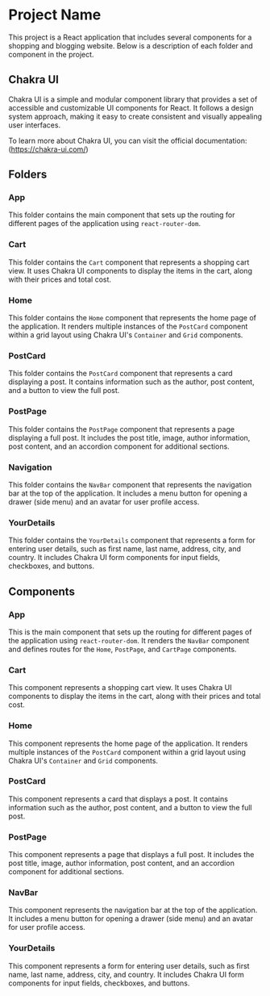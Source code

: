 # Project Name

This project is a React application that includes several components for a shopping and blogging website. Below is a description of each folder and component in the project.

## Chakra UI

Chakra UI is a simple and modular component library that provides a set of accessible and customizable UI components for React. It follows a design system approach, making it easy to create consistent and visually appealing user interfaces.

To learn more about Chakra UI, you can visit the official documentation:    (https://chakra-ui.com/)


## Folders

### App

This folder contains the main component that sets up the routing for different pages of the application using `react-router-dom`.

### Cart

This folder contains the `Cart` component that represents a shopping cart view. It uses Chakra UI components to display the items in the cart, along with their prices and total cost.

### Home

This folder contains the `Home` component that represents the home page of the application. It renders multiple instances of the `PostCard` component within a grid layout using Chakra UI's `Container` and `Grid` components.

### PostCard

This folder contains the `PostCard` component that represents a card displaying a post. It contains information such as the author, post content, and a button to view the full post.

### PostPage

This folder contains the `PostPage` component that represents a page displaying a full post. It includes the post title, image, author information, post content, and an accordion component for additional sections.

### Navigation

This folder contains the `NavBar` component that represents the navigation bar at the top of the application. It includes a menu button for opening a drawer (side menu) and an avatar for user profile access.

### YourDetails

This folder contains the `YourDetails` component that represents a form for entering user details, such as first name, last name, address, city, and country. It includes Chakra UI form components for input fields, checkboxes, and buttons.

## Components

### App

This is the main component that sets up the routing for different pages of the application using `react-router-dom`. It renders the `NavBar` component and defines routes for the `Home`, `PostPage`, and `CartPage` components.

### Cart

This component represents a shopping cart view. It uses Chakra UI components to display the items in the cart, along with their prices and total cost.

### Home

This component represents the home page of the application. It renders multiple instances of the `PostCard` component within a grid layout using Chakra UI's `Container` and `Grid` components.

### PostCard

This component represents a card that displays a post. It contains information such as the author, post content, and a button to view the full post.

### PostPage

This component represents a page that displays a full post. It includes the post title, image, author information, post content, and an accordion component for additional sections.

### NavBar

This component represents the navigation bar at the top of the application. It includes a menu button for opening a drawer (side menu) and an avatar for user profile access.

### YourDetails

This component represents a form for entering user details, such as first name, last name, address, city, and country. It includes Chakra UI form components for input fields, checkboxes, and buttons.
